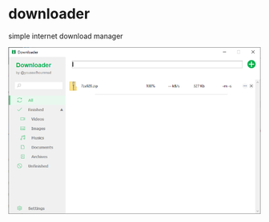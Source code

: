 # downloader
simple internet download manager

![](https://raw.githubusercontent.com/youssefhoummad/downloader/master/img/screenshot.png)
